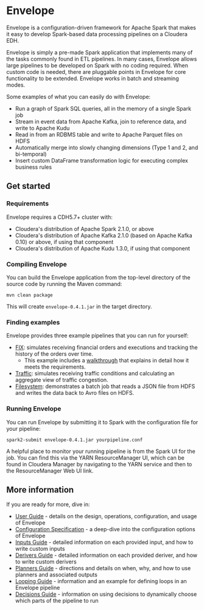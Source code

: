 # Envelope

Envelope is a configuration-driven framework for Apache Spark that makes it easy to develop Spark-based data processing pipelines on a Cloudera EDH.

Envelope is simply a pre-made Spark application that implements many of the tasks commonly found in ETL pipelines. In many cases, Envelope allows large pipelines to be developed on Spark with no coding required. When custom code is needed, there are pluggable points in Envelope for core functionality to be extended. Envelope works in batch and streaming modes.

Some examples of what you can easily do with Envelope:
- Run a graph of Spark SQL queries, all in the memory of a single Spark job
- Stream in event data from Apache Kafka, join to reference data, and write to Apache Kudu
- Read in from an RDBMS table and write to Apache Parquet files on HDFS
- Automatically merge into slowly changing dimensions (Type 1 and 2, and bi-temporal)
- Insert custom DataFrame transformation logic for executing complex business rules

## Get started

### Requirements

Envelope requires a CDH5.7+ cluster with:

- Cloudera's distribution of Apache Spark 2.1.0, or above
- Cloudera's distribution of Apache Kafka 2.1.0 (based on Apache Kafka 0.10) or above, if using that component
- Cloudera's distribution of Apache Kudu 1.3.0, if using that component

### Compiling Envelope

You can build the Envelope application from the top-level directory of the source code by running the Maven command:

    mvn clean package

This will create `envelope-0.4.1.jar` in the target directory.

### Finding examples

Envelope provides three example pipelines that you can run for yourself:

- [FIX](examples/fix/): simulates receiving financial orders and executions and tracking the history of the orders over time.
    - This example includes a [walkthrough](examples/fix/README.adoc#walkthrough) that explains in detail how it meets the requirements.
- [Traffic](examples/traffic/): simulates receiving traffic conditions and calculating an aggregate view of traffic congestion.
- [Filesystem](examples/filesystem/): demonstrates a batch job that reads a JSON file from HDFS and writes the data back to Avro files on HDFS.

### Running Envelope

You can run Envelope by submitting it to Spark with the configuration file for your pipeline:

    spark2-submit envelope-0.4.1.jar yourpipeline.conf

A helpful place to monitor your running pipeline is from the Spark UI for the job. You can find this via the YARN ResourceManager UI, which can be found in Cloudera Manager by navigating to the YARN service and then to the ResourceManager Web UI link.

## More information

If you are ready for more, dive in:

* [User Guide](docs/userguide.adoc) - details on the design, operations, configuration, and usage of Envelope
* [Configuration Specification](docs/configurations.adoc) - a deep-dive into the configuration options of Envelope
* [Inputs Guide](docs/inputs.adoc) - detailed information on each provided input, and how to write custom inputs
* [Derivers Guide](docs/derivers.adoc) - detailed information on each provided deriver, and how to write custom derivers
* [Planners Guide](docs/planners.adoc) - directions and details on when, why, and how to use planners and associated outputs
* [Looping Guide](docs/looping.adoc) - information and an example for defining loops in an Envelope pipeline
* [Decisions Guide](docs/decisions.adoc) - information on using decisions to dynamically choose which parts of the pipeline to run